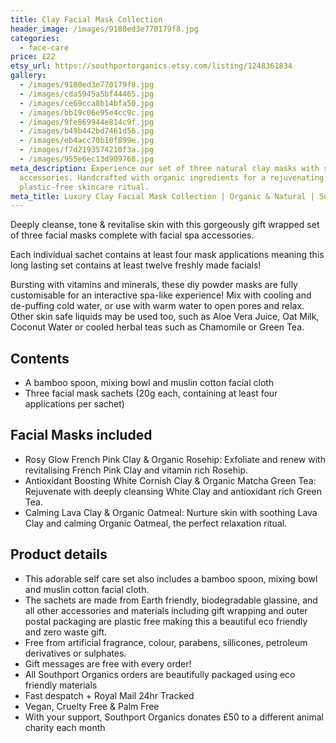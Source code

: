 ```yaml
---
title: Clay Facial Mask Collection
header_image: /images/9180ed3e770179f8.jpg
categories:
  - face-care
price: £22
etsy_url: https://southportorganics.etsy.com/listing/1248361834
gallery:
  - /images/9180ed3e770179f8.jpg
  - /images/cda5945a5bf44465.jpg
  - /images/ce69cca8b14bfa50.jpg
  - /images/bb19c06e95e4cc9c.jpg
  - /images/9fe869944e814c9f.jpg
  - /images/b49b442bd7461d56.jpg
  - /images/eb4acc70b10f899e.jpg
  - /images/f7d2193574210f3a.jpg
  - /images/955e6ec13d909768.jpg
meta_description: Experience our set of three natural clay masks with spa
  accessories. Handcrafted with organic ingredients for a rejuvenating,
  plastic-free skincare ritual.
meta_title: Luxury Clay Facial Mask Collection | Organic & Natural | Southport Organics
---
```

Deeply cleanse, tone & revitalise skin with this gorgeously gift wrapped set of three facial masks complete with facial spa accessories.

Each individual sachet contains at least four mask applications meaning this long lasting set contains at least twelve freshly made facials!

Bursting with vitamins and minerals, these diy powder masks are fully customisable for an interactive spa-like experience! Mix with cooling and de-puffing cold water, or use with warm water to open pores and relax. Other skin safe liquids may be used too, such as Aloe Vera Juice, Oat Milk, Coconut Water or cooled herbal teas such as Chamomile or Green Tea.

## Contents

- A bamboo spoon, mixing bowl and muslin cotton facial cloth
- Three facial mask sachets (20g each, containing at least four applications per sachet)

## Facial Masks included

- Rosy Glow French Pink Clay & Organic Rosehip: Exfoliate and renew with revitalising French Pink Clay and vitamin rich Rosehip.
- Antioxidant Boosting White Cornish Clay & Organic Matcha Green Tea: Rejuvenate with deeply cleansing White Clay and antioxidant rich Green Tea.
- Calming Lava Clay & Organic Oatmeal: Nurture skin with soothing Lava Clay and calming Organic Oatmeal, the perfect relaxation ritual.

## Product details

- This adorable self care set also includes a bamboo spoon, mixing bowl and muslin cotton facial cloth.
- The sachets are made from Earth friendly, biodegradable glassine, and all other accessories and materials including gift wrapping and outer postal packaging are plastic free making this a beautiful eco friendly and zero waste gift.
- Free from artificial fragrance, colour, parabens, sillicones, petroleum derivatives or sulphates.
- Gift messages are free with every order!
- All Southport Organics orders are beautifully packaged using eco friendly materials
- Fast despatch + Royal Mail 24hr Tracked
- Vegan, Cruelty Free & Palm Free
- With your support, Southport Organics donates £50 to a different animal charity each month
